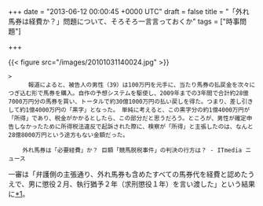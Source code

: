 
+++
date = "2013-06-12 00:00:45 +0000 UTC"
draft = false
title = "「外れ馬券は経費か？」問題について、そろそろ一言言っておくか"
tags = ["時事問題"]

+++


{{< figure src="/images/20101031140024.jpg"  >}}

    >
        　報道によると、被告人の男性（39）は100万円を元手に、当たり馬券の払戻金を次々につぎ込む形で馬券を購入。自作の予想システムを駆使し、2009年までの3年間で合計約28億7000万円分の馬券を買い、トータルで約30億1000万円の払い戻しを得た。つまり、差し引きして約1億4000万円の「黒字」となった。　単純に考えると、この黒字分の約1億4000万円が「所得」であり、税金がかかるとしたら、この部分だと思うだろう。ところが、男性が確定申告しなかったために所得税法違反で起訴された際に、検察が「所得」と主張したのは、なんと28億8000万円という途方もない金額だった。

        外れ馬券は「必要経費」か？ 巨額「競馬脱税事件」の判決の行方は？ - ITmedia ニュース
    
一審は「弁護側の主張通り、外れ馬券も含めたすべての馬券代を経費と認めたうえで、男に懲役２月、執行猶予２年（求刑懲役１年）を言い渡した」という結果に<a href="#f1" name="fn1" title="http://www.nikkei.com/article/DGXNASHC2300V_T20C13A5000000/">*1</a>。


